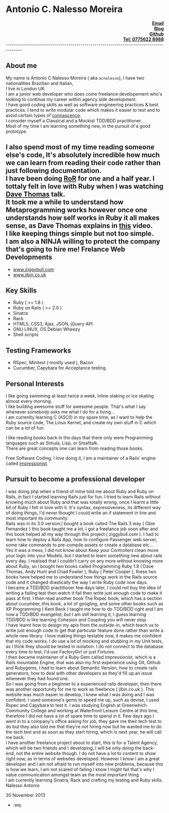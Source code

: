 Antonio C. Nalesso Moreira
==========================
<div align="right">
<a href="mailto:acnalesso@yahoo.co.uk?Subject=Hello" target="_top"><b>Email</b></a><br />
<a href="http://www.nbit001.wordpress.com" target="_blank"><b>Blog</b></a><br />
<a href="http://www.github.com/acnalesso" target="_blank"><b>Github</b></a><br />
<a href="#" target="_blank"><b>Tel: 0775622 8988</b></a><br />
</div>
--------------------------------------------------------------------------------------

About me
--------

My name is Antonio C Nalesso Moreira ( aka <code>acnalesso</code>), I have two nationalities
Brazilian and Italian,<br />I live in London UK.<br />
I am a junior web developer who does come freelance developement
who's looking to continue my career within agency side development.<br />
I have good coding skills as well as software engineering practices
& best practices. I tend to write modular code which makes it easier
to test and to avoid certain types of [connascence](http://goo.gl/hXed97).<br />
I consider myself a Classical and a Mockist TDD/BDD practitioner.<br />
Most of my time I am learning something new, in the pursuit
of a good prototype.

I also spend most of my time reading someone else's code,
It's absolutely incredible how much we can learn from reading
their code rather than just following documentation.<br />
I have been doing [RoR](http://rubyonrails.org/) for one
and a half year. I tottaly felt in love with Ruby when I was
watching [Dave Thomas](http://goo.gl/DGMOtu) talk.<br />
It took me a while to understand how Metaprogramming works
however once one understands how self works in Ruby it all makes sense,
as Dave Thomas explains in [this](http://scotland-on-rails.s3.amazonaws.com/2A04_DaveThomas-SOR.mp4) video.<br />
I like keeping things simple but not too simple.<br />
I am also a NINJA willing to protect the company that's going to hire me!
Frelance Web Developments
-------------------------
* www.ziggybull.com
* www.jibin.co.uk

Key Skills
----------
* Ruby ( >= 1.8 )
* Ruby on Rails ( >= 2.0 )
* Sinatra
* Rack
* HTML5, CSS3, Ajax, JSON, jQuery API.
* GNU LINUX, OS Debian Wheezy
* Shell scripts

Testing Frameworks
------------------
* RSpec, Minitest ( mostly used ), Bacon
* Cucumber, Capybara for Acceptance testing.

Personal Interests
------------------
I like going swimming at least twice a week, inline staking or
ice skating almost every morning.<br />
I like building awesome stuff for awesome people. That's what
I say whenever somebody asks me what I do for a living...<br />
I am currenlty learning C (ASCII) in my spare time, as I want to
help the Ruby source code, The Linux Kernel, and create my own stuff
in C which can be a lot of fun.<br />

I like reading books back in the days that there only were Programming languages such as
Simula, Lisp, or Smalltalk.<br />
There are great concepts one can learn from reading those books.

Free Software Coding, I love doing it, I am a maintainer of a Rails'
engine called [impressionist](https://github.com/charlotte-ruby/impressionist).

Pursuit to become a professional developer
------------------------------------------

I was doing php when a friend of mine told me about Ruby and Ruby on Rails, in fact I started
learning Rails just for fun. I tried to learn Rails without knowing much about Ruby and that was
totally wrong, once I learnt a little bit of Ruby I felt in love with it. It's syntax, expressiveness, its
different way of doing things, I'd never thought I could write an if statement in line and most
important its community.<br />
Rails was in its 3.0 version,I bought a book called The Rails 3 way ( Obie Fernandez ) this book
taught me a lot, I got a freelance job soon after and this book helped all my way through this project
( ziggybull.com ). I had to learn how to deploy a Rails App, how to configure Passenger web server,
some rake commands to pre-compile assets or create a database etc...<br />
Yes it was a mess, I did not know about Keep your Controllers clean move your logic into your
Models, but I started to learn something new about rails every day. I realised that I couldn’t carry on
any more without knowing more about Ruby, so I bought two books called Programming Ruby 1.9
( Dave Thomas, Andy Hunt and Chad Fowler ), Ruby ( Peter Cooper ), these two books have helped
me to understand how things work in the Rails source code and it changed drastically the way I
write Ruby code now days.<br />
I became a TDD/BDD practitioner few days later, I could not buy the idea of writing a failing test
then watch it fail then write just enough code to make it pass at first. I then read another book The
Rspec book, which has a section about cucumber, this book, a lot of googling, and some other
books such as XP Programming ( Kent Beck ) taught me how to do TDD/BDD right and I am now
a TDD/BDD evangelist, but I am still learning it, I guess learning TDD/BDD is like learning
Cohesion and Coupling you will never stop.<br />
I have learnt how to design my apis from the outside-in, which teach us to write just enough code to
get that particular feature done rather than write a whole new library.
I love making things testable now, it makes me confident that my code works. I do use a lot of
mocking and stubbing in my Unit tests, as I think they should be tested in isolation. I do not connect
to the database every time to test, I'd use FactoryGirl or just Fixtures.<br />
I then became maintainer of a Ruby Gem called Impressionist, which is a Rails mountable Engine,
that was also my first experience using Git, Github and Rubygems, I had to learn about Semantic
Version, how to create rails generators, how to deal with other developers as they'd fill up an issue
whenever they had found one.<br />
So I was going from a beginner to a experienced rails developer, then there was another opportunity
for me to work as freelance ( jibin.co.uk ).
This website was much easier to develop, I knew what I was doing and I was confident.
I used someone's gems to speed me up, such as devise, I used Rspec and Capybara to test it.
I was studying English at Greenwhich Community College and working at Waterfront Leisure
Centre at this time, therefore I did not have a lot of spare time to spend in it.
Few days ago I went in to a company's office asking for job, they gave me their tech test to do but
they also told me that they're not hiring now but he wanted me to do the tech test and as soon as
they start hiring, which is next year, he will call me back.<br />
I have another freelance project about to start, this is for a Talent Agency, which will be two friends
and I developing, I will be only doing the back-end, not the entire website though.
I do not have a lot to content to show right now, as in terms of websites developed.
However I know I am a great developer and I am not afraid to run myself into new problems,
because this is how we learn, I am not scared of failing I know I might fail that's why I value
communication amongst team as the most important thing.<br />
I am currently learning Sinatra, Rack and crafting my testing and Ruby skills.
Nalesso Antonio

30 November 2013

* :wq
